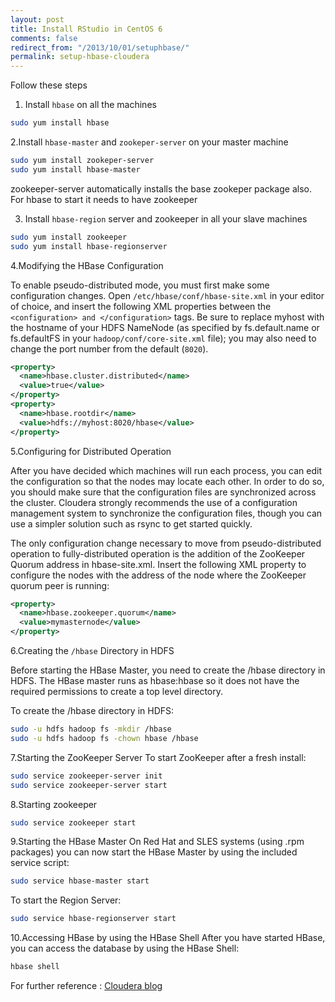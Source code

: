 ```yaml
---
layout: post
title: Install RStudio in CentOS 6
comments: false
redirect_from: "/2013/10/01/setuphbase/"
permalink: setup-hbase-cloudera
---
```


Follow these steps

1. Install `hbase` on all the machines
~~~sh
sudo yum install hbase
~~~

2.Install `hbase-master` and `zookeper-server` on your master machine
~~~sh
sudo yum install zookeper-server
sudo yum install hbase-master
~~~
zookeeper-server automatically installs the base zookeper package also.
For hbase to start it needs to have zookeeper 

3. Install `hbase-region` server and zookeeper in all your slave machines
~~~sh
sudo yum install zookeeper
sudo yum install hbase-regionserver
~~~

4.Modifying the HBase Configuration

To enable pseudo-distributed mode, you must first make some configuration changes. Open `/etc/hbase/conf/hbase-site.xml` in your editor of choice, and insert the following XML properties between the `<configuration> and </configuration>` tags. Be sure to replace myhost with the hostname of your HDFS NameNode (as specified by fs.default.name or fs.defaultFS in your `hadoop/conf/core-site.xml` file); you may also need to change the port number from the default (`8020`).
~~~xml
<property>
  <name>hbase.cluster.distributed</name>
  <value>true</value>
</property>
<property>
  <name>hbase.rootdir</name>
  <value>hdfs://myhost:8020/hbase</value>
</property>
~~~
5.Configuring for Distributed Operation

After you have decided which machines will run each process, you can edit the configuration so that the nodes may locate each other. In order to do so, you should make sure that the configuration files are synchronized across the cluster. Cloudera strongly recommends the use of a configuration management system to synchronize the configuration files, though you can use a simpler solution such as rsync to get started quickly.

The only configuration change necessary to move from pseudo-distributed operation to fully-distributed operation is the addition of the ZooKeeper Quorum address in hbase-site.xml. Insert the following XML property to configure the nodes with the address of the node where the ZooKeeper quorum peer is running:
~~~xml
<property>
  <name>hbase.zookeeper.quorum</name>
  <value>mymasternode</value>
</property>
~~~

6.Creating the `/hbase` Directory in HDFS

Before starting the HBase Master, you need to create the /hbase directory in HDFS. The HBase master runs as hbase:hbase so it does not have the required permissions to create a top level directory.

To create the /hbase directory in HDFS:
~~~sh
sudo -u hdfs hadoop fs -mkdir /hbase
sudo -u hdfs hadoop fs -chown hbase /hbase
~~~
7.Starting the ZooKeeper Server
To start ZooKeeper after a fresh install:
~~~sh
sudo service zookeeper-server init
sudo service zookeeper-server start
~~~

8.Starting zookeeper
~~~sh
sudo service zookeeper start
~~~

9.Starting the HBase Master
On Red Hat and SLES systems (using .rpm packages) you can now start the HBase Master by using the included service script:
~~~sh
sudo service hbase-master start
~~~
To start the Region Server:
~~~sh
sudo service hbase-regionserver start
~~~

10.Accessing HBase by using the HBase Shell
After you have started HBase, you can access the database by using the HBase Shell:
~~~sh
hbase shell
~~~

For further reference :
[Cloudera blog](http://www.cloudera.com/content/cloudera-content/cloudera-docs/CDH4/4.2.0/CDH4-Installation-Guide/cdh4ig_topic_20_2.html)















